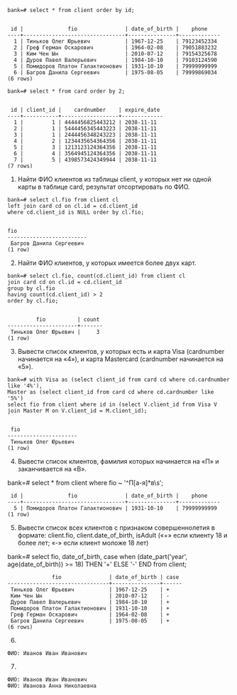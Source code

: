 ```
bank=# select * from client order by id;


 id |              fio               | date_of_birth |    phone    
----+--------------------------------+---------------+-------------
  1 | Тиньков Олег Юрьевич           | 1967-12-25    | 79123452334
  2 | Греф Герман Оскарович          | 1964-02-08    | 79051883232
  3 | Ким Чен Ын                     | 2010-07-12    | 79154325678
  4 | Дуров Павел Валерьевич         | 1984-10-10    | 79103124590
  5 | Помидоров Платон Галактионович | 1931-10-10    | 79999999999
  6 | Багров Данила Сергеевич        | 1975-08-05    | 79999869034
(6 rows)
```

```
bank=# select * from card order by 2;


 id | client_id |    cardnumber    | expire_date 
----+-----------+------------------+-------------
  1 |         1 | 4444456825443212 | 2038-11-11
  2 |         1 | 5444456345443223 | 2038-11-11
  3 |         1 | 2444456348243223 | 2038-11-11
  4 |         2 | 1234435654364356 | 2038-11-11
  5 |         3 | 1213123124364356 | 2038-11-11
  6 |         4 | 3564945124364356 | 2038-11-11
  7 |         5 | 4398573424349944 | 2038-11-11
(7 rows)
```



1. Найти ФИО клиентов из таблицы client, у которых нет ни одной карты в таблице card, результат отсортировать по ФИО.

```
bank=# select cl.fio from client cl 
left join card cd on cl.id = cd.client_id 
where cd.client_id is NULL order by cl.fio;


fio           
-------------------------
 Багров Данила Сергеевич
(1 row)
```

2. Найти ФИО клиентов, у которых имеется более двух карт.

```
bank=# select cl.fio, count(cd.client_id) from client cl 
join card cd on cl.id = cd.client_id 
group by cl.fio 
having count(cd.client_id) > 2 
order by cl.fio;


         fio          | count 
----------------------+-------
 Тиньков Олег Юрьевич |     3
(1 row)
```

3. Вывести список клиентов, у которых есть и карта Visa (cardnumber начинается на «4»), и карта Mastercard (cardnumber начинается на «5»).

```
bank=# with Visa as (select client_id from card cd where cd.cardnumber like '4%'), 
Master as (select client_id from card cd where cd.cardnumber like '5%') 
select fio from client where id in (select V.client_id from Visa V join Master M on V.client_id = M.client_id);


 fio          
----------------------
 Тиньков Олег Юрьевич
(1 row)
```

4. Вывести список клиентов, фамилия которых начинается на «П» и заканчивается на «В».

bank=# select * from client where fio ~ '^П[а-я]*в\s';

```
 id |              fio               | date_of_birth |    phone    
----+--------------------------------+---------------+-------------
  5 | Помидоров Платон Галактионович | 1931-10-10    | 79999999999
(1 row)
```

5. Вывести список всех клиентов с признаком совершеннолетия в формате: client.fio, client.date_of_birth, isAdult («+» если клиенту 18 и более лет; «-» если клиент моложе 18 лет)


bank=# select fio, date_of_birth, case when (date_part('year', age(date_of_birth)) >= 18) THEN '+' ELSE '-' END from client;

```
              fio               | date_of_birth | case 
--------------------------------+---------------+------
 Тиньков Олег Юрьевич           | 1967-12-25    | +
 Ким Чен Ын                     | 2010-07-12    | -
 Дуров Павел Валерьевич         | 1984-10-10    | +
 Помидоров Платон Галактионович | 1931-10-10    | +
 Греф Герман Оскарович          | 1964-02-08    | +
 Багров Данила Сергеевич        | 1975-08-05    | +
(6 rows)
```


6. 

```
ФИО: Иванов Иван Иванович
```

7. 

```
ФИО: Иванов Иван Иванович
ФИО: Иванова Анна Николаевна
```
  
  
